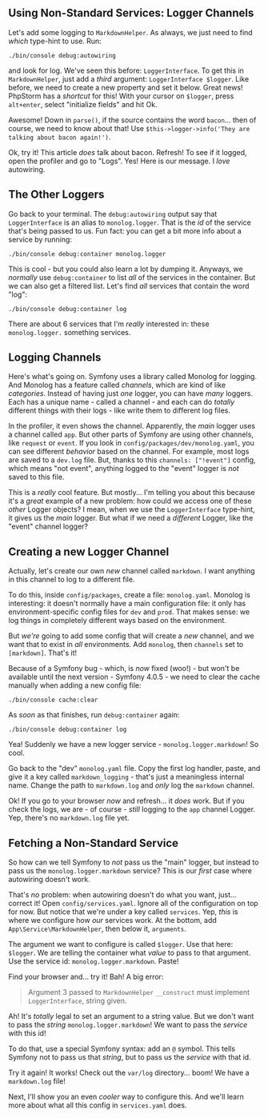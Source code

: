 ## Using Non-Standard Services: Logger Channels

Let's add some logging to `MarkdownHelper`. As always, we just need to find *which*
type-hint to use. Run:

```terminal
./bin/console debug:autowiring
```

and look for log. We've seen this before: `LoggerInterface`. To get this in
`MarkdownHelper`, just add a *third* argument: `LoggerInterface $logger`. Like before,
we need to create a new property and set it below. Great news! PhpStorm has a *shortcut*
for this! With your cursor on `$logger`, press `alt+enter`, select "initialize fields"
and hit Ok.

Awesome! Down in `parse()`, if the source contains the word `bacon`... then of course,
we need to know about that! Use
`$this->logger->info('They are talking about bacon again!')`.

Ok, try it! This article *does* talk about bacon. Refresh! To see if it logged,
open the profiler and go to "Logs". Yes! Here is our message. I *love* autowiring.

## The Other Loggers

Go back to your terminal. The `debug:autowiring` output say that `LoggerInterface`
is an alias to `monolog.logger`. That is the *id* of the service that's being passed
to us. Fun fact: you can get a bit more info about a service by running:

```terminal
./bin/console debug:container monolog.logger
```

This is cool - but you could also learn a lot by dumping it. Anyways, we *normally*
use `debug:container` to list *all* of the services in the container. But we can
also get a filtered list. Let's find *all* services that contain the word "log":

```terminal
./bin/console debug:container log
```

There are about 6 services that I'm *really* interested in: these `monolog.logger.`
something services.

## Logging Channels

Here's what's going on. Symfony uses a library called Monolog for logging. And
Monolog has a feature called *channels*, which are kind of like *categories*.
Instead of having just *one* logger, you can have *many* loggers. Each has a unique
name - called a channel - and each can do *totally* different things with their
logs - like write them to different log files.

In the profiler, it even shows the channel. Apparently, the *main* logger uses a
channel called `app`. But other parts of Symfony are using other channels, like
`request` or `event`. If you look in `config/packages/dev/monolog.yaml`, you can
see different *behavior* based on the channel. For example, most logs are saved
to a `dev.log` file. But, thanks to this `channels: ["!event"]` config, which means
"not event", anything logged to the "event" logger is *not* saved to this file.

This is a *really* cool feature. But mostly... I'm telling you about this because
it's a *great* example of a new problem: how could we access one of these *other*
Logger objects? I mean, when we use the `LoggerInterface` type-hint, it gives us
the *main* logger. But what if we need a *different* Logger, like the "event" channel
logger?

## Creating a new Logger Channel

Actually, let's create our own *new* channel called `markdown`. I want anything
in this channel to log to a different file.

To do this, inside `config/packages`, create a file: `monolog.yaml`. Monolog
is interesting: it doesn't normally have a main configuration file: it only has
environment-specific config files for `dev` and `prod`. That makes sense: we log
things in completely different ways based on the environment.

But *we're* going to add some config that will create a *new* channel, and we want
that to exist in *all* environments. Add `monolog`, then `channels` set to `[markdown]`.
That's it!

Because of a Symfony bug - which, is *now* fixed (woo!) - but won't be available
until the next version - Symfony 4.0.5 - we need to clear the cache manually when
adding a new config file:

```terminal-silent
./bin/console cache:clear
```

As *soon* as that finishes, run `debug:container` again:

```terminal-silent
./bin/console debug:container log
```

Yea! Suddenly we have a new logger service - `monolog.logger.markdown`! So cool.

Go back to the "dev" `monolog.yaml` file. Copy the first log handler, paste, and
give it a key called `markdown_logging` - that's just a meaningless internal name.
Change the path to `markdown.log` and *only* log the `markdown` channel.

Ok! If you go to your browser *now* and refresh... it *does* work. But if you check
the logs, we are - of course - *still* logging to the `app` channel Logger. Yep,
there's no `markdown.log` file yet.

## Fetching a Non-Standard Service

So how can we tell Symfony to *not* pass us the "main" logger, but instead to pass
us the `monolog.logger.markdown` service? This is our *first* case where autowiring
doesn't work.

That's *no* problem: when autowiring doesn't do what you want, just... correct it!
Open `config/services.yaml`. Ignore all of the configuration on top for now. But
notice that we're under a key called `services`. Yep, *this* is where we configure
how *our* services work. At the bottom, add `App\Service\MarkdownHelper`, then
below it, `arguments`.

The argument we want to configure is called `$logger`. Use that here: `$logger`.
We are telling the container what *value* to pass to that argument. Use the service
id: `monolog.logger.markdown`. Paste!

Find your browser and... try it! Bah! A big error:

> Argument 3 passed to `MarkdownHelper` `__construct` must implement `LoggerInterface`,
> string given.

Ah! It's *totally* legal to set an argument to a string value. But we don't want
to pass the *string* `monolog.logger.markdown`! We want to pass the *service*
with this id!

To do that, use a special Symfony syntax: add an `@` symbol. This tells Symfony
not to pass us that *string*, but to pass us the *service* with that id.

Try it again! It works! Check out the `var/log` directory... boom! We have a `markdown.log`
file!

Next, I'll show you an even *cooler* way to configure this. And we'll learn more
about what all this config in `services.yaml` does.
